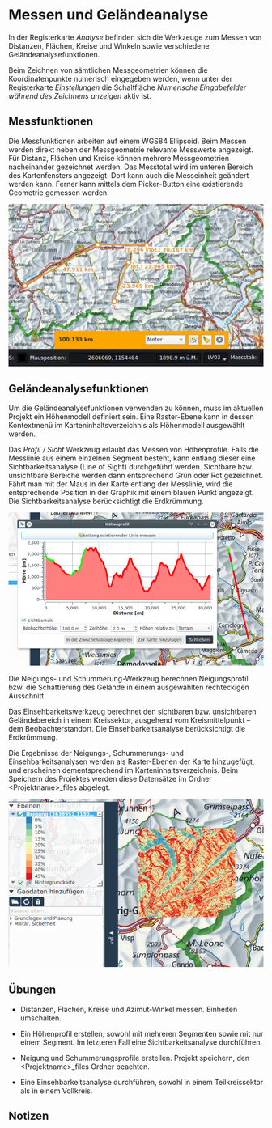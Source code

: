 # Messen und Geländeanalyse

In der Registerkarte *Analyse* befinden sich die Werkzeuge zum Messen von Distanzen, Flächen, Kreise und Winkeln sowie verschiedene Geländeanalysefunktionen.

Beim Zeichnen von sämtlichen Messgeometrien können die Koordinatenpunkte numerisch eingegeben werden, wenn unter der Registerkarte *Einstellungen* die Schaltfläche *Numerische Eingabefelder während des Zeichnens anzeigen* aktiv ist.

## Messfunktionen

Die Messfunktionen arbeiten auf einem WGS84 Ellipsoid. Beim Messen werden direkt neben der Messgeometrie relevante Messwerte angezeigt. Für Distanz, Flächen und Kreise können mehrere Messgeometrien nacheinander gezeichnet werden. Das Messtotal wird im unteren Bereich des Kartenfensters angezeigt. Dort kann auch die Messeinheit geändert werden kann. Ferner kann mittels dem Picker-Button eine existierende Geometrie gemessen werden.

<img src="../media/image3.png" />

## Geländeanalysefunktionen

Um die Geländeanalysefunktionen verwenden zu können, muss im aktuellen Projekt ein Höhenmodell definiert sein. Eine Raster-Ebene kann in dessen Kontextmenü im Karteninhaltsverzeichnis als Höhenmodell ausgewählt werden.

Das *Profil / Sicht* Werkzeug erlaubt das Messen von Höhenprofile. Falls die Messlinie aus einem einzelnen Segment besteht, kann entlang dieser eine Sichtbarkeitsanalyse (Line of Sight) durchgeführt werden. Sichtbare bzw. unsichtbare Bereiche werden dann entsprechend Grün oder Rot gezeichnet. Fährt man mit der Maus in der Karte entlang der Messlinie, wird die entsprechende Position in der Graphik mit einem blauen Punkt angezeigt. Die Sichtbarkeitsanalyse berücksichtigt die Erdkrümmung.

<img src="../media/image4.png" />

Die Neigungs- und Schummerung-Werkzeug berechnen Neigungsprofil bzw. die Schattierung des Gelände in einem ausgewählten rechteckigen Ausschnitt.

Das Einsehbarkeitswerkzeug berechnet den sichtbaren bzw. unsichtbaren Geländebereich in einem Kreissektor, ausgehend vom Kreismittelpunkt – dem Beobachterstandort. Die Einsehbarkeitsanalyse berücksichtigt die Erdkrümmung.

Die Ergebnisse der Neigungs-, Schummerungs- und Einsehbarkeitsanalysen werden als Raster-Ebenen der Karte hinzugefügt, und erscheinen dementsprechend im Karteninhaltsverzeichnis. Beim Speichern des Projektes werden diese Datensätze im Ordner &lt;Projektname&gt;\_files abgelegt.

<img src="../media/image5.png" />

## Übungen

-   Distanzen, Flächen, Kreise und Azimut-Winkel messen. Einheiten umschalten.

-   Ein Höhenprofil erstellen, sowohl mit mehreren Segmenten sowie mit nur einem Segment. Im letzteren Fall eine Sichtbarkeitsanalyse durchführen.

-   Neigung und Schummerungsprofile erstellen. Projekt speichern, den &lt;Projektname&gt;\_files Ordner beachten.

-   Eine Einsehbarkeitsanalyse durchführen, sowohl in einem Teilkreissektor als in einem Vollkreis.

## Notizen


